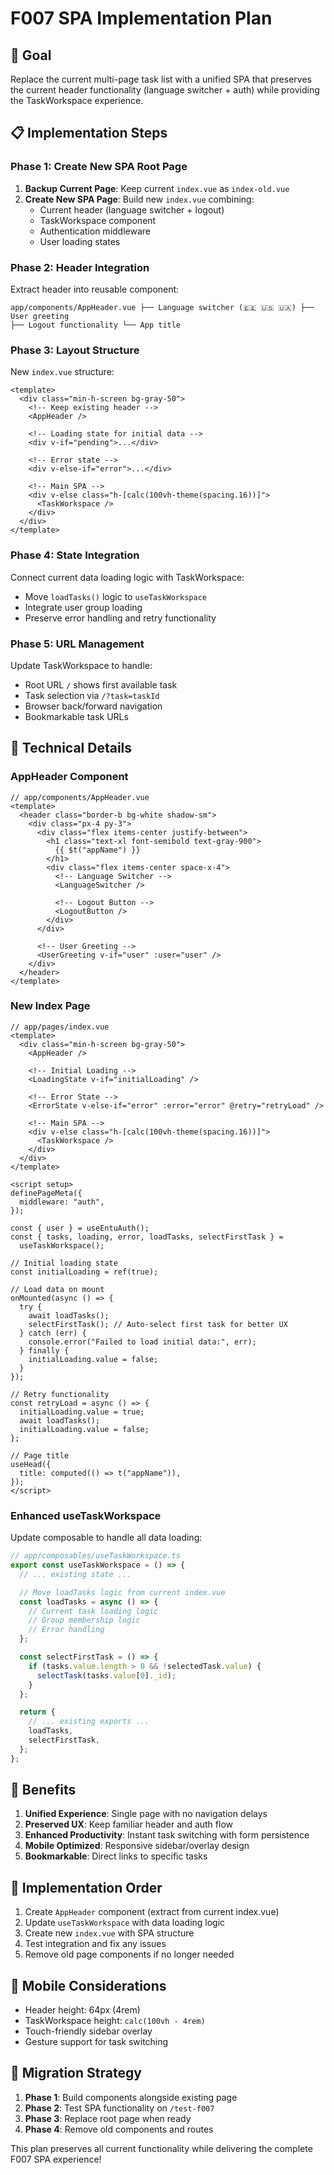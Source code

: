 # F007 SPA Implementation Plan

## 🎯 Goal

Replace the current multi-page task list with a unified SPA that preserves the current header functionality (language switcher + auth) while providing the TaskWorkspace experience.

## 📋 Implementation Steps

### Phase 1: Create New SPA Root Page

1. **Backup Current Page**: Keep current `index.vue` as `index-old.vue`
2. **Create New SPA Page**: Build new `index.vue` combining:
   - Current header (language switcher + logout)
   - TaskWorkspace component
   - Authentication middleware
   - User loading states

### Phase 2: Header Integration

Extract header into reusable component:

```vue
app/components/AppHeader.vue ├── Language switcher (🇪🇪 🇺🇸 🇺🇦) ├── User greeting
├── Logout functionality └── App title
```

### Phase 3: Layout Structure

New `index.vue` structure:

```vue
<template>
  <div class="min-h-screen bg-gray-50">
    <!-- Keep existing header -->
    <AppHeader />

    <!-- Loading state for initial data -->
    <div v-if="pending">...</div>

    <!-- Error state -->
    <div v-else-if="error">...</div>

    <!-- Main SPA -->
    <div v-else class="h-[calc(100vh-theme(spacing.16))]">
      <TaskWorkspace />
    </div>
  </div>
</template>
```

### Phase 4: State Integration

Connect current data loading logic with TaskWorkspace:

- Move `loadTasks()` logic to `useTaskWorkspace`
- Integrate user group loading
- Preserve error handling and retry functionality

### Phase 5: URL Management

Update TaskWorkspace to handle:

- Root URL `/` shows first available task
- Task selection via `/?task=taskId`
- Browser back/forward navigation
- Bookmarkable task URLs

## 🔧 Technical Details

### AppHeader Component

```vue
// app/components/AppHeader.vue
<template>
  <header class="border-b bg-white shadow-sm">
    <div class="px-4 py-3">
      <div class="flex items-center justify-between">
        <h1 class="text-xl font-semibold text-gray-900">
          {{ $t("appName") }}
        </h1>
        <div class="flex items-center space-x-4">
          <!-- Language Switcher -->
          <LanguageSwitcher />

          <!-- Logout Button -->
          <LogoutButton />
        </div>
      </div>

      <!-- User Greeting -->
      <UserGreeting v-if="user" :user="user" />
    </div>
  </header>
</template>
```

### New Index Page

```vue
// app/pages/index.vue
<template>
  <div class="min-h-screen bg-gray-50">
    <AppHeader />

    <!-- Initial Loading -->
    <LoadingState v-if="initialLoading" />

    <!-- Error State -->
    <ErrorState v-else-if="error" :error="error" @retry="retryLoad" />

    <!-- Main SPA -->
    <div v-else class="h-[calc(100vh-theme(spacing.16))]">
      <TaskWorkspace />
    </div>
  </div>
</template>

<script setup>
definePageMeta({
  middleware: "auth",
});

const { user } = useEntuAuth();
const { tasks, loading, error, loadTasks, selectFirstTask } =
  useTaskWorkspace();

// Initial loading state
const initialLoading = ref(true);

// Load data on mount
onMounted(async () => {
  try {
    await loadTasks();
    selectFirstTask(); // Auto-select first task for better UX
  } catch (err) {
    console.error("Failed to load initial data:", err);
  } finally {
    initialLoading.value = false;
  }
});

// Retry functionality
const retryLoad = async () => {
  initialLoading.value = true;
  await loadTasks();
  initialLoading.value = false;
};

// Page title
useHead({
  title: computed(() => t("appName")),
});
</script>
```

### Enhanced useTaskWorkspace

Update composable to handle all data loading:

```typescript
// app/composables/useTaskWorkspace.ts
export const useTaskWorkspace = () => {
  // ... existing state ...

  // Move loadTasks logic from current index.vue
  const loadTasks = async () => {
    // Current task loading logic
    // Group membership logic
    // Error handling
  };

  const selectFirstTask = () => {
    if (tasks.value.length > 0 && !selectedTask.value) {
      selectTask(tasks.value[0]._id);
    }
  };

  return {
    // ... existing exports ...
    loadTasks,
    selectFirstTask,
  };
};
```

## 🎯 Benefits

1. **Unified Experience**: Single page with no navigation delays
2. **Preserved UX**: Keep familiar header and auth flow
3. **Enhanced Productivity**: Instant task switching with form persistence
4. **Mobile Optimized**: Responsive sidebar/overlay design
5. **Bookmarkable**: Direct links to specific tasks

## 🚀 Implementation Order

1. Create `AppHeader` component (extract from current index.vue)
2. Update `useTaskWorkspace` with data loading logic
3. Create new `index.vue` with SPA structure
4. Test integration and fix any issues
5. Remove old page components if no longer needed

## 📱 Mobile Considerations

- Header height: 64px (4rem)
- TaskWorkspace height: `calc(100vh - 4rem)`
- Touch-friendly sidebar overlay
- Gesture support for task switching

## 🔄 Migration Strategy

1. **Phase 1**: Build components alongside existing page
2. **Phase 2**: Test SPA functionality on `/test-f007`
3. **Phase 3**: Replace root page when ready
4. **Phase 4**: Remove old components and routes

This plan preserves all current functionality while delivering the complete F007 SPA experience!
